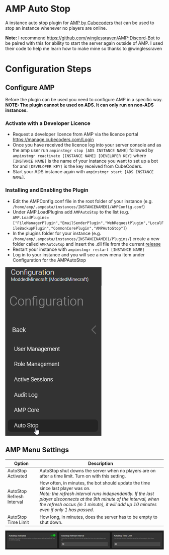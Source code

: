 
# AMP Auto Stop

A instance auto stop plugin for [AMP by Cubecoders](https://cubecoders.com/AMP) that can be used to stop an instance whenever no players are online.

**Note:**
I recommend https://github.com/winglessraven/AMP-Discord-Bot to be paired with this for ability to start the server again outside of AMP.
I used their code to help me learn how to make mine so thanks to @winglessraven

# Configuration Steps


## Configure AMP
Before the plugin can be used you need to configure AMP in a specific way.  **NOTE: The plugin cannot be used on ADS. It can only run on non-ADS instances.**
### Activate with a Developer Licence
* Request a developer licence from AMP via the licence portal https://manage.cubecoders.com/Login
* Once you have received the licence log into your server console and as the amp user run `ampinstmgr stop [ADS INSTANCE NAME]` followed by `ampinstmgr reactivate [INSTANCE NAME] [DEVELOPER KEY]`  where `[INSTANCE NAME]` is the name of your instance you want to set up a bot for and `[DEVELOPER KEY]` is the key received from CubeCoders.
* Start your ADS instance again with `ampinstmgr start [ADS INSTANCE NAME]`.

### Installing and Enabling the Plugin
* Edit the AMPConfig.conf file in the root folder of your instance (e.g. `/home/amp/.ampdata/instances/INSTANCENAME01/AMPConfig.conf`)
* Under AMP.LoadPlugins add `AMPAutoStop` to the list (e.g. `AMP.LoadPlugins=["FileManagerPlugin","EmailSenderPlugin","WebRequestPlugin","LocalFileBackupPlugin","CommonCorePlugin","AMPAutoStop"]`)
* In the plugins folder for your instance (e.g. `/home/amp/.ampdata/instances/INSTANCENAME01/Plugins/`) create a new folder called `AMPAutoStop` and insert the .dll file from the current [release](https://github.com/FilGoodInc/AMPAutoStop/releases "release")
* Restart your instance with `ampinstmgr restart [INSTANCE NAME]`
* Log in to your instance and you will see a new menu item under Configuration for the AMPAutoStop

![Menu Item](docs\config.png "Menu Item")

## AMP Menu Settings
| Option | Description                    |
| ------------- | ------------------------------ |
|AutoStop Activated|AutoStop shut downs the server when no players are on after a time limit. Turn on with this setting.|
|AutoStop Refresh Interval|How often, in minutes, the bot should update the time since last player was on. <br /> *Note: the refresh interval runs independantly. If the last player disconnects at the 9th minute of the interval, when the refresh occus (in 1 minute), it will add up 10 minutes even if only 1 has passed.*|
|AutoStop Time Limit|How long, in minutes, does the server has to be empty to shut down.|

![Config Settings](docs\config_settings.png "Config Settings")